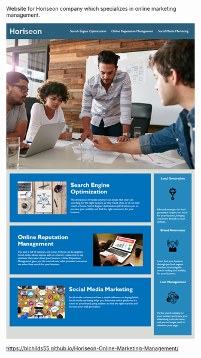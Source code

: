 Website for Horiseon company which specializes in online marketing management.


<img src="https://github.com/blchilds55/Horiseon-Online-Marketing-Management/blob/master/Develop/assets/images/Homepage%20picture.png">

https://blchilds55.github.io/Horiseon-Online-Marketing-Management/

